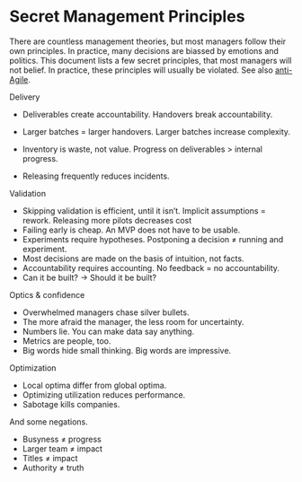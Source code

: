 # Secret Management Principles

There are countless management theories, but most managers follow their own principles. In practice, many decisions are biassed by emotions and politics. This document lists a few secret principles, that most managers will not belief. In practice, these principles will usually be violated. See also [anti-Agile](../software-engineering/anti-agile.md).



Delivery

- Deliverables create accountability. Handovers break accountability. 

- Larger batches = larger handovers. Larger batches increase complexity.
- Inventory is waste, not value. Progress on deliverables > internal progress.
- Releasing frequently reduces incidents.

Validation

- Skipping validation is efficient, until it isn’t.  Implicit assumptions = rework. Releasing more pilots decreases cost
- Failing early is cheap. An MVP does not have to be usable.
- Experiments require hypotheses. Postponing a decision ≠ running and experiment.
- Most decisions are made on the basis of intuition, not facts.
- Accountability requires accounting. No feedback = no accountability.
- Can it be built? → Should it be built?

Optics & confidence

- Overwhelmed managers chase silver bullets.
- The more afraid the manager, the less room for uncertainty.
- Numbers lie. You can make data say anything.
- Metrics are people, too.
- Big words hide small thinking. Big words are impressive. 

Optimization

- Local optima differ from global optima.
- Optimizing utilization reduces performance.
- Sabotage kills companies.



And some negations.

- Busyness ≠ progress
- Larger team ≠ impact
- Titles ≠ impact
- Authority ≠ truth


